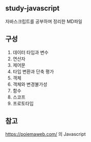 ## study-javascript
자바스크립트를 공부하며 정리한 MD파일

## 구성
01. 데이터 타입과 변수
02. 연산자
03. 제어문
04. 타입 변환과 단축 평가
05. 객체
06. 객체와 변경불가성
07. 함수
08. 스코프
09. 프로토타입


## 참고
https://poiemaweb.com/ 의 Javascript
